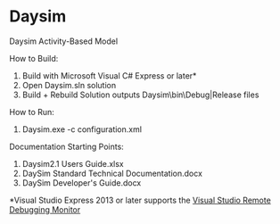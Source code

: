 # Daysim

Daysim Activity-Based Model

How to Build:  
1. Build with Microsoft Visual C# Express or later*  
2. Open Daysim.sln solution  
3. Build + Rebuild Solution outputs Daysim\bin\Debug|Release files  

How to Run:  
1. Daysim.exe -c configuration.xml  

Documentation Starting Points:  
1. Daysim2.1 Users Guide.xlsx  
2. DaySim Standard Technical Documentation.docx  
3. DaySim Developer's Guide.docx  

*Visual Studio Express 2013 or later supports the [Visual Studio Remote Debugging Monitor](https://msdn.microsoft.com/en-us/library/y7f5zaaa.aspx)
